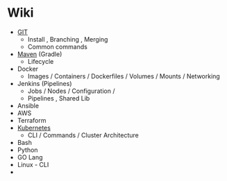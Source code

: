 # Wiki
* [GIT](GIT.md)
  * Install , Branching , Merging 
  * Common commands 
* [Maven](MAVEN.md)  (Gradle) 
  * Lifecycle 
* Docker 
  * Images / Containers / Dockerfiles / Volumes / Mounts / Networking 
* Jenkins  (Pipelines) 
  * Jobs / Nodes / Configuration /
  * Pipelines , Shared Lib 
* Ansible 
* AWS 
* Terraform 
* [Kubernetes](KUBERNETES.md) 
  * CLI / Commands / Cluster Architecture  
* Bash 
* Python 
* GO Lang
* Linux  - CLI
* 
